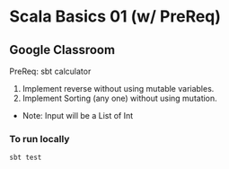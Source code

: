 # Scala Basics 01 (w/ PreReq)
## Google Classroom

PreReq: sbt calculator

1. Implement reverse without using mutable variables.
2. Implement Sorting (any one) without using mutation.
- Note: Input will be a List of Int

### To run locally

`sbt test`

